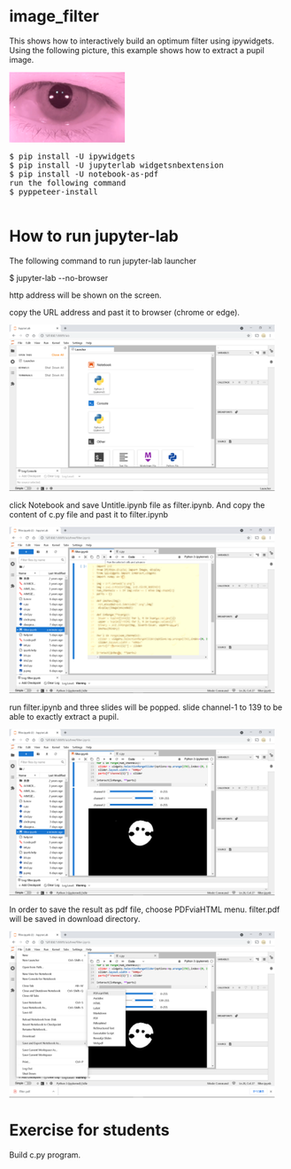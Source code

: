 # image_filter
This shows how to interactively build an optimum filter using ipywidgets.
Using the following picture, this example shows how to extract a pupil image.

<img src='p.png' width=209 height=127>
<pre>
$ pip install -U ipywidgets
$ pip install -U jupyterlab widgetsnbextension
$ pip install -U notebook-as-pdf
run the following command
$ pyppeteer-install

</pre>

# How to run jupyter-lab
The following command to run jupyter-lab launcher

$ jupyter-lab --no-browser

http address will be shown on the screen.

copy the URL address and past it to browser (chrome or edge).


<img src='1.png' width=480 height=300>

click Notebook and save Untitle.ipynb file as filter.ipynb. 
And copy the content of c.py file and past it to filter.ipynb

<img src='2.png' width=480 height=300>

run filter.ipynb and three slides will be popped. 
slide channel-1 to 139 to be able to exactly extract a pupil.

<img src='3.png' width=480 height=300>

In order to save the result as pdf file, choose PDFviaHTML menu. 
filter.pdf will be saved in download directory.

<img src='4.png' width=480 height=300>

# Exercise for students
Build c.py program.
